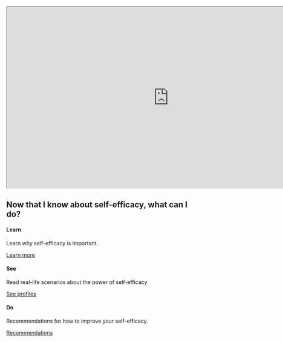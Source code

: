 <link rel="stylesheet" type="text/css" href="https://maxcdn.bootstrapcdn.com/font-awesome/4.5.0/css/font-awesome.min.css">
<link rel="stylesheet" href="http://srl.daacs.net/css/bootstrap.min.css">
<script src="https://maxcdn.bootstrapcdn.com/bootstrap/3.3.4/js/bootstrap.min.js"></script>

<div class="embed-responsive embed-responsive-16by9"><iframe width="853" height="480" src="https://www.youtube.com/embed/zWuyOJd90Ug?list=PLz6X7eB9XUp3fUcvexy8n9mAok2LWKtpl"></iframe></div>

<div class="row">
         <div class="col-lg-12">
             <h2 class="page-header">Now that I know about self-efficacy, what can I do?</h2>
         </div>
         <div class="col-md-4 col-sm-6">
             <div class="panel panel-default text-center">
                 <div class="panel-heading">
                     <span class="fa-stack fa-5x">
                           <i class="fa fa-circle fa-stack-2x text-primary"></i>
                           <i class="fa fa-info fa-stack-1x fa-inverse"></i>
                     </span>
                 </div>
                 <div class="panel-body">
                     <h4>Learn</h4>
                     <p>Learn why self-efficacy is important.</p>
                     <a href="http://srl.daacs.net/self-efficacy_importance.html" target="_blank" class="btn btn-primary">Learn more</a>
                 </div>
             </div>
         </div>
         <div class="col-md-4 col-sm-6">
             <div class="panel panel-default text-center">
                 <div class="panel-heading">
                     <span class="fa-stack fa-5x">
                           <i class="fa fa-circle fa-stack-2x text-primary"></i>
                           <i class="fa fa-eye fa-stack-1x fa-inverse"></i>
                     </span>
                 </div>
                 <div class="panel-body">
                     <h4>See</h4>
                     <p>Read real-life scenarios about the power of self-efficacy</p>
                     <a href="http://srl.daacs.net/self-efficacy_profile.html" target="_blank" class="btn btn-primary">See profiles</a>
                 </div>
             </div>
         </div>
         <div class="col-md-4 col-sm-6">
             <div class="panel panel-default text-center">
                 <div class="panel-heading">
                     <span class="fa-stack fa-5x">
                           <i class="fa fa-circle fa-stack-2x text-primary"></i>
                           <i class="fa fa-check-square-o fa-stack-1x fa-inverse"></i>
                     </span>
                 </div>
                 <div class="panel-body">
                     <h4>Do</h4>
                     <p>Recommendations for how to improve your self-efficacy.</p>
                     <a href="http://srl.daacs.net/self-efficacy_recommendations.html" target="_blank" class="btn btn-primary">Recommendations</a>
                 </div>
             </div>
         </div>
</div>
